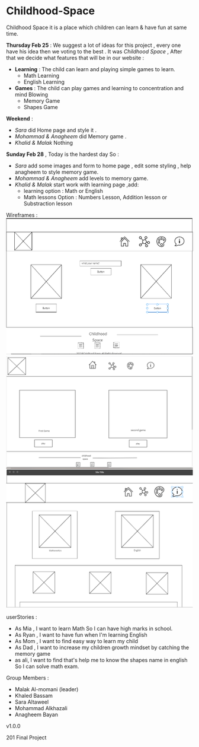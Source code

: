 # Childhood-Space


Childhood Space it is a place which children can learn & have fun at same time.

**Thursday Feb 25** : We suggest a lot of ideas for this project , every one have his idea then we voting to the best . It was *Childhood Space* , After that we decide what features that will be in our website : 
- **Learning** : The child can learn and playing simple games to learn.
  - Math Learning
  - English Learning
- **Games** : The child can play games and learning to concentration and mind Blowing
  - Memory Game
  - Shapes Game

**Weekend** :
- *Sara* did Home page and style it .
- *Mohammad & Anagheem* did Memory game .
- *Khalid & Malak* Nothing

**Sunday Feb 28** , Today is the hardest day So :
- *Sara* add some images and form to home page , edit some styling , help anagheem to style memory game.
- *Mohammad & Anagheem* add levels to memory game.
- *Khalid & Malak* start work with learning page ,add:
  - learning option : Math or English
  - Math lessons Option : Numbers Lesson, Addition lesson or Substraction lesson
    

Wireframes :
![home_wireframe](img/home-wireframe.PNG)
![game_wireframe](img/game-wireframe.png)
![learning_wireframe](img/learning-wireframe.png)

userStories :
- As Mia , I want to learn Math So I can have high marks in school.
- As Ryan , I want to have fun when I'm learning English
- As Mom , I want to find easy way to learn my child
- As Dad , I want to increase my children growth mindset by catching the memory game
- as ali, I want to find that's help me to know the shapes name in english So I can solve math exam.


Group Members :
- Malak Al-momani (leader)
- Khaled Bassam
- Sara Altaweel 
- Mohammad Alkhazali
- Anagheem Bayan

v1.0.0

201 Final Project
